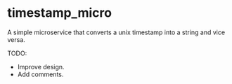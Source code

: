 # timestamp_micro
A simple microservice that converts a unix timestamp into a string and vice versa.

TODO:
  - Improve design.
  - Add comments.
